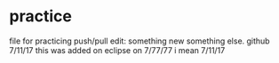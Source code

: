 # practice
file for practicing push/pull
edit: something new
something else. github 7/11/17
this was added on eclipse
on 7/77/77
i mean 7/11/17
